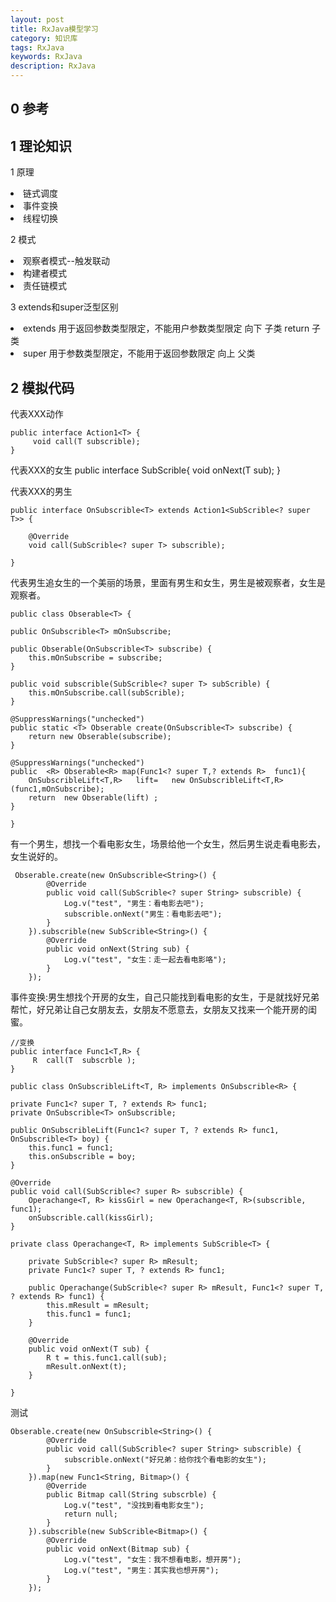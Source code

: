 ```yaml
---
layout: post
title: RxJava模型学习
category: 知识库
tags: RxJava
keywords: RxJava
description: RxJava
---
```



## 0 参考



## 1 理论知识

1 原理
<li>链式调度
<li>事件变换
<li>线程切换

2 模式
<li>观察者模式--触发联动
<li>构建者模式
<li>责任链模式

3 extends和super泛型区别

<li>extends 用于返回参数类型限定，不能用户参数类型限定  向下 子类  return 子类
<li>super   用于参数类型限定，不能用于返回参数限定  向上  父类

## 2 模拟代码

代表XXX动作

	public interface Action1<T> {
	     void call(T subscrible);
	}

代表XXX的女生
	public interface SubScrible<T>{
	     void onNext(T sub);
	}

代表XXX的男生

	public interface OnSubscrible<T> extends Action1<SubScrible<? super T>> {
	
	    @Override
	    void call(SubScrible<? super T> subscrible);
	
	}

代表男生追女生的一个美丽的场景，里面有男生和女生，男生是被观察者，女生是观察者。

 

	public class Obserable<T> {

    public OnSubscrible<T> mOnSubscribe;

    public Obserable(OnSubscrible<T> subscribe) {
        this.mOnSubscribe = subscribe;
    }

    public void subscrible(SubScrible<? super T> subScrible) {
        this.mOnSubscribe.call(subScrible);
    }

    @SuppressWarnings("unchecked")
    public static <T> Obserable create(OnSubscrible<T> subscribe) {
        return new Obserable(subscribe);
    }

    @SuppressWarnings("unchecked")
    public  <R> Obserable<R> map(Func1<? super T,? extends R>  func1){
        OnSubscribleLift<T,R>   lift=   new OnSubscribleLift<T,R>(func1,mOnSubscribe);
        return  new Obserable(lift) ;
    }

	}

  有一个男生，想找一个看电影女生，场景给他一个女生，然后男生说走看电影去，女生说好的。

	 Obserable.create(new OnSubscrible<String>() {
            @Override
            public void call(SubScrible<? super String> subscrible) {
                Log.v("test", "男生：看电影去吧");
                subscrible.onNext("男生：看电影去吧");
            }
        }).subscrible(new SubScrible<String>() {
            @Override
            public void onNext(String sub) {
                Log.v("test", "女生：走一起去看电影咯");
            }
        });

事件变换:男生想找个开房的女生，自己只能找到看电影的女生，于是就找好兄弟帮忙，好兄弟让自己女朋友去，女朋友不愿意去，女朋友又找来一个能开房的闺蜜。

    //变换
	public interface Func1<T,R> {
	     R  call(T  subscrble );
	}

	public class OnSubscribleLift<T, R> implements OnSubscrible<R> {

    private Func1<? super T, ? extends R> func1;
    private OnSubscrible<T> onSubscrible;

    public OnSubscribleLift(Func1<? super T, ? extends R> func1, OnSubscrible<T> boy) {
        this.func1 = func1;
        this.onSubscrible = boy;
    }

    @Override
    public void call(SubScrible<? super R> subscrible) {
        Operachange<T, R> kissGirl = new Operachange<T, R>(subscrible, func1);
        onSubscrible.call(kissGirl);
    }

    private class Operachange<T, R> implements SubScrible<T> {

        private SubScrible<? super R> mResult;
        private Func1<? super T, ? extends R> func1;

        public Operachange(SubScrible<? super R> mResult, Func1<? super T, ? extends R> func1) {
            this.mResult = mResult;
            this.func1 = func1;
        }

        @Override
        public void onNext(T sub) {
            R t = this.func1.call(sub);
            mResult.onNext(t);
        }

    }

测试

    Obserable.create(new OnSubscrible<String>() {
            @Override
            public void call(SubScrible<? super String> subscrible) {
                subscrible.onNext("好兄弟：给你找个看电影的女生");
            }
        }).map(new Func1<String, Bitmap>() {
            @Override
            public Bitmap call(String subscrble) {
                Log.v("test", "没找到看电影女生");
                return null;
            }
        }).subscrible(new SubScrible<Bitmap>() {
            @Override
            public void onNext(Bitmap sub) {
                Log.v("test", "女生：我不想看电影，想开房");
                Log.v("test", "男生：其实我也想开房");
            }
        });
